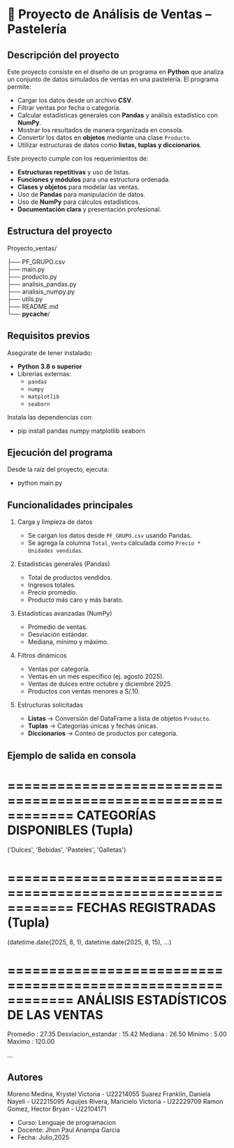 
# 🧁 Proyecto de Análisis de Ventas – Pastelería

## Descripción del proyecto

Este proyecto consiste en el diseño de un programa en **Python** que analiza un conjunto de datos simulados de ventas en una pastelería. El programa permite:

- Cargar los datos desde un archivo **CSV**.
- Filtrar ventas por fecha o categoría.
- Calcular estadísticas generales con **Pandas** y análisis estadístico con **NumPy**.
- Mostrar los resultados de manera organizada en consola.
- Convertir los datos en **objetos** mediante una clase `Producto`.
- Utilizar estructuras de datos como **listas, tuplas y diccionarios**.

Este proyecto cumple con los requerimientos de:

* **Estructuras repetitivas** y uso de listas.
* **Funciones y módulos** para una estructura ordenada.
* **Clases y objetos** para modelar las ventas.
* Uso de **Pandas** para manipulación de datos.
* Uso de **NumPy** para cálculos estadísticos.
* **Documentación clara** y presentación profesional.


## Estructura del proyecto

Proyecto_ventas/

├── PF_GRUPO.csv             
├── main.py                  
├── producto.py              
├── analisis_pandas.py       
├── analisis_numpy.py        
├── utils.py                 
├── README.md                
└── __pycache__/  



## **Requisitos previos**

Asegúrate de tener instalado:

* **Python 3.8 o superior**
* Librerías externas:
  * `pandas`
  * `numpy`
  * `matplotlib`
  * `seaborn`

Instala las dependencias con:

- pip install pandas numpy matplotlib seaborn

## **Ejecución del programa**

Desde la raíz del proyecto, ejecuta:

- python main.py

## Funcionalidades principales

1. Carga y limpieza de datos

   * Se cargan los datos desde `PF_GRUPO.csv` usando Pandas.
   * Se agrega la columna `Total_Venta` calculada como `Precio * Unidades vendidas`.

2. Estadísticas generales (Pandas)

   * Total de productos vendidos.
   * Ingresos totales.
   * Precio promedio.
   * Producto más caro y más barato.

3. Estadísticas avanzadas (NumPy)

   * Promedio de ventas.
   * Desviación estándar.
   * Mediana, mínimo y máximo.

4. Filtros dinámicos

   * Ventas por categoría.
   * Ventas en un mes específico (ej. agosto 2025).
   * Ventas de dulces entre octubre y diciembre 2025.
   * Productos con ventas menores a S/.10.

5. Estructuras solicitadas

   * **Listas** → Conversión del DataFrame a lista de objetos `Producto`.
   * **Tuplas** → Categorías únicas y fechas únicas.
   * **Diccionarios** → Conteo de productos por categoría.


## Ejemplo de salida en consola


============================================================
 CATEGORÍAS DISPONIBLES (Tupla)
============================================================
('Dulces', 'Bebidas', 'Pasteles', 'Galletas')

============================================================
 FECHAS REGISTRADAS (Tupla)
============================================================
(datetime.date(2025, 8, 1), datetime.date(2025, 8, 15), ...)

============================================================
 ANÁLISIS ESTADÍSTICOS DE LAS VENTAS
============================================================
Promedio            : 27.35
Desviacion_estandar : 15.42
Mediana             : 26.50
Minimo              : 5.00
Maximo              : 120.00

...


## Autores

Moreno Medina, Krystel Victoria - U22214055
Suarez Franklin, Daniela Nayeli - U22215095
Aquijes Rivera, Maricielo Victoria - U22229709
Ramon Gomez, Hector Bryan - U22104171


* Curso: Lenguaje de programacion
* Docente: Jhon Paul Anampa Garcia
* Fecha: Julio,2025


